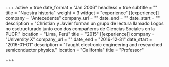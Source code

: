 +++
active = true
date_format = "Jan 2006"
headless = true
subtitle = ""
title = "Nuestra historia"
weight = 3
widget = "experience"
[[experience]]
company = "Antecedente"
company_url = ""
date_end = ""
date_start = ""
description = "Christian y Javier forman un grupo de lectura llamado Logos no esctructurado junto con dos compañeros de Ciencias Sociales en la PUCP."
location = "Lima, Perú"
title = "2015"
[[experience]]
company = "University X"
company_url = ""
date_end = "2016-12-31"
date_start = "2016-01-01"
description = "Taught electronic engineering and researched semiconductor physics."
location = "California"
title = "Professor"

+++
